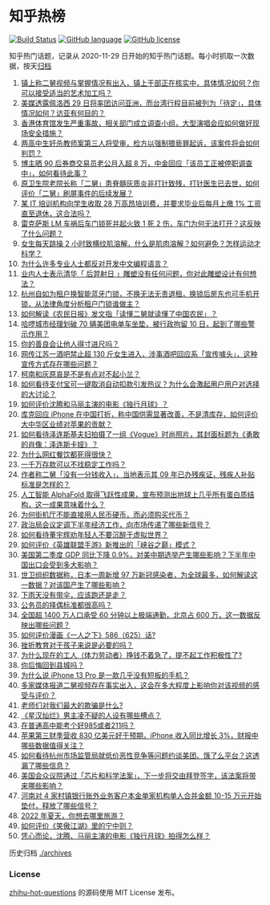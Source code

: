 # 知乎热榜
[![Build Status](https://github.com/ToWeLong/zhihu-hot-questions/workflows/CI/badge.svg)](https://github.com/ToWeLong/zhihu-hot-questions/actions)
[![GitHub language](https://img.shields.io/badge/language-golang-orange.svg)](https://golang.org/)
[![GitHub license](https://img.shields.io/github/license/ToWeLong/zhihu-hot-questions)](https://github.com/ToWeLong/zhihu-hot-questions/blob/main/LICENSE)

知乎热门话题，记录从 2020-11-29 日开始的知乎热门话题。每小时抓取一次数据，按天[归档](./archives)

<!-- BEGIN -->

1. [镇上称二舅视频与掌握情况有出入，镇上干部正在核实中，具体情况如何？你可以接受适当的艺术加工吗？](https://www.zhihu.com/question/545902441)
1. [美媒透露佩洛西 29 日将率团访问亚洲，而台湾行程目前被列为「待定」，具体情况如何？访亚有何目的？](https://www.zhihu.com/question/545895562)
1. [香港体育馆发生严重事故，相关部门成立调查小组，大型演唱会应如何做好现场安全措施？](https://www.zhihu.com/question/545877133)
1. [两高中生奸杀教师案第三人将受审，检方以强制猥亵罪起诉，该案件将会如何判罚？](https://www.zhihu.com/question/545820141)
1. [博主晒 90 后券商交易员老公月入超 8 万，中金回应「该员工正被停职调查中」，如何看待此事？](https://www.zhihu.com/question/545885424)
1. [原卫生院老院长称「二舅」患脊髓灰质炎非打针致残，打针医生已去世，如何评价「二舅」刷屏事件的后续发展？](https://www.zhihu.com/question/545942029)
1. [某 IT 培训机构向学生收取 28 万高昂培训费，并要求毕业后每月上缴 1% 工资直至退休，这合法吗？](https://www.zhihu.com/question/545428662)
1. [雷克萨斯 LM 车祸后车门锁死并起火致 1 死 2 伤，车门为何无法打开？这反映了什么问题？](https://www.zhihu.com/question/545839324)
1. [女生每天跳操 2 小时致横纹肌溶解，什么是肌肉溶解？如何避免？怎样运动才科学？](https://www.zhihu.com/question/545891625)
1. [为什么许多专业人士都反对开发中文编程语言？](https://www.zhihu.com/question/543857032)
1. [业内人士表示清华「 后羿射日 」雕塑没有任何问题，你对此雕塑设计有何想法？](https://www.zhihu.com/question/545467758)
1. [杭州自如为租户换智能蓝牙门锁，不换无法无责退租，换锁后房东也可手机开锁，从法律角度分析租户门锁谁做主？](https://www.zhihu.com/question/545903521)
1. [如何解读《农民日报》发文指「读懂二舅就读懂了中国农民」？](https://www.zhihu.com/question/545806962)
1. [哈啰城市经理划破 70 辆美团电单车坐垫，被行政拘留 10 日，起到了哪些警示作用？](https://www.zhihu.com/question/545623603)
1. [你的善良会让他人得寸进尺吗？](https://www.zhihu.com/question/515624327)
1. [网传江苏一酒吧禁止超 130 斤女生进入，涉事酒吧回应系「宣传噱头」，这种宣传方式存在哪些问题？](https://www.zhihu.com/question/545778274)
1. [柯南和灰原哀是不是有点对不起小兰？](https://www.zhihu.com/question/327416053)
1. [如何看待支付宝可一键取消自动扣款引发热议？为什么会激起用户用户对选择的大讨论？](https://www.zhihu.com/question/545814112)
1. [如何评价沈腾和马丽主演的电影《独行月球》？](https://www.zhihu.com/question/457054811)
1. [库克回应 iPhone 在中国打折，称中国供需显著改善，不是清库存，如何评价大中华区业绩对苹果的贡献？](https://www.zhihu.com/question/545878786)
1. [如何看待泽连斯基夫妇拍摄了一组《Vogue》时尚照片，其封面标题为《勇敢的肖像：泽连斯卡娅》？](https://www.zhihu.com/question/545592010)
1. [为什么网红餐饮都死得很快？](https://www.zhihu.com/question/360030494)
1. [一千万存款可以不找稳定工作吗？](https://www.zhihu.com/question/539325023)
1. [作者称二舅「没有一分钱收入」，当地表示其 09 年已办残疾证，残疾人补贴标准是怎样的？](https://www.zhihu.com/question/545923005)
1. [人工智能 AlphaFold 取得飞跃性成果，宣布预测出地球上几乎所有蛋白质结构，这一成果意味着什么？](https://www.zhihu.com/question/545893934)
1. [为何街机厅不能直接用人民币硬币，而必须购买代币？](https://www.zhihu.com/question/26346531)
1. [政治局会议定调下半年经济工作，向市场传递了哪些新信号？](https://www.zhihu.com/question/545940658)
1. [如何看待董宇辉劝年轻人不要沉醉于虚拟世界？](https://www.zhihu.com/question/545700958)
1. [如何评价《英雄联盟手游》新推出的「峡谷之巅」模式？](https://www.zhihu.com/question/545556471)
1. [美国第二季度 GDP 同比下降 0.9%，对美中期选举产生哪些影响？下半年中国出口会受到多大影响？](https://www.zhihu.com/question/545821336)
1. [世卫组织数据称，日本一周新增 97 万新冠感染者，为全球最多，如何解读这一数据？对该国产生了哪些影响？](https://www.zhihu.com/question/545770881)
1. [下雨天没有带伞，应该跑还是走？](https://www.zhihu.com/question/543825563)
1. [公务员的择偶标准都很高吗？](https://www.zhihu.com/question/545352040)
1. [全国超 1400 万人口承受 60 分钟以上极端通勤，北京占 600 万，这一数据反映出哪些问题？](https://www.zhihu.com/question/545921662)
1. [如何评价漫画《一人之下》586（625）话?](https://www.zhihu.com/question/545849427)
1. [挫折教育对于孩子来说是必要的吗？](https://www.zhihu.com/question/538892017)
1. [为什么现在的工人（体力劳动者）挣钱不着急了，提不起工作积极性了?](https://www.zhihu.com/question/542035576)
1. [你后悔回到县城吗？](https://www.zhihu.com/question/312742772)
1. [为什么说 iPhone 13 Pro 是一款几乎没有短板的手机？](https://www.zhihu.com/question/545849617)
1. [多家媒体报道二舅视频存在事实出入，这会在多大程度上影响你对该视频的感受与评价？](https://www.zhihu.com/question/545954788)
1. [老师们对我们最大的欺骗是什么?](https://www.zhihu.com/question/543599062)
1. [《星汉灿烂》男主凌不疑的人设有哪些槽点？](https://www.zhihu.com/question/544770539)
1. [在普通高中能考个好985或者211吗？](https://www.zhihu.com/question/545868985)
1. [苹果第三财季营收 830 亿美元好于预期，iPhone 收入同比增长 3%，财报中哪些数据值得关注？](https://www.zhihu.com/question/545877956)
1. [如何看待杭州市场监管局就低价恶性竞争等问题约谈美团、饿了么平台？这透漏了哪些信息？](https://www.zhihu.com/question/545816894)
1. [美国会众议院通过「芯片和科学法案」，下一步将交由拜登签字，该法案将带来哪些影响？](https://www.zhihu.com/question/545879716)
1. [河南对 4 家村镇银行账外业务客户本金单家机构单人合并金额 10-15 万元开始垫付，释放了哪些信号？](https://www.zhihu.com/question/545950095)
1. [2022 年夏天，你想去哪里旅游？](https://www.zhihu.com/question/535689136)
1. [如何评价《笑傲江湖》里的宁中则？](https://www.zhihu.com/question/51813643)
1. [凭心而论，沈腾、马丽主演的电影《独行月球》拍得怎么样？](https://www.zhihu.com/question/545643859)

<!-- END -->

历史归档 [./archives](./archives)


### License
[zhihu-hot-questions](https://github.com/towelong/zhihu-hot-questions) 的源码使用 MIT License 发布。